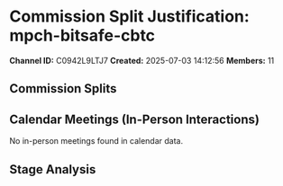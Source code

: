# Commission Split Justification: mpch-bitsafe-cbtc

**Channel ID:** C0942L9LTJ7
**Created:** 2025-07-03 14:12:56
**Members:** 11

## Commission Splits


## Calendar Meetings (In-Person Interactions)

No in-person meetings found in calendar data.

## Stage Analysis

